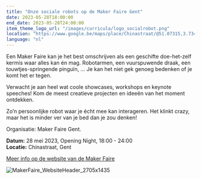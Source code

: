 ```yaml
---
title: "Onze sociale robots op de Maker Faire Gent"
date: 2023-05-28T18:00:00
end_date: 2023-05-28T24:00:00
item_theme_logo_url: "/images/curricula/logo_socialrobot.png"
location: "https://www.google.be/maps/place/Chinastraat/@51.07315,3.7340713,17z/data=!4m15!1m8!3m7!1s0x47c3712ea9c78c3d:0xecbfffc6fe91814e!2sChinastraat,+9000+Gent!3b1!8m2!3d51.07315!4d3.73626!16s%2Fg%2F1tgvcsy4!3m5!1s0x47c371b6ec503be5:0xb194aff3f37b6329!8m2!3d51.0728354!4d3.7354392!16s%2Fg%2F11h18nfrk7"
language: "nl"
---
```


Een Maker Faire kan je het best omschrijven als een geschifte doe-het-zelf kermis waar alles kan én mag. 
Robotarmen, een vuurspuwende draak, een touwtjes-springende pinguïn, … Je kan het niet gek genoeg bedenken of je komt het er tegen.

Verwacht je aan heel wat coole showcases, workshops en keynote speeches! Kom de meest creatieve projecten en ideeën van het moment ontdekken.

Zo’n persoonlijke robot waar je écht mee kan interageren. Het klinkt crazy, maar het is minder ver van je bed dan je zou denken! 

Organisatie: Maker Faire Gent.

**Datum:** 28 mei 2023, Opening Night, 18:00 - 24:00<br>
**Locatie:**  Chinastraat, Gent

[Meer info op de website van de Maker Faire](https://www.makerfairegent.be/programma-item/sociale-robots-by-ugent-en-dwengo)

![MakerFaire_WebsiteHeader_2705x1435](https://user-images.githubusercontent.com/48352335/219815451-ef3fd0f5-1ee8-414e-8c92-92e92e4b414e.png)
